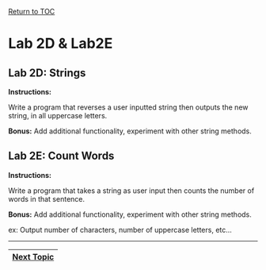 <a href="https://github.com/CyberTrainingUSAF/07-Python-Programming/blob/master/00-Table-of-Contents.md" rel="Return to TOC"> Return to TOC </a>

# Lab 2D & Lab2E

## Lab 2D: Strings

**Instructions:**

Write a program that reverses a user inputted string then outputs the new string, in all uppercase letters.

**Bonus:** Add additional functionality, experiment with other string methods.

## Lab 2E: Count Words

**Instructions:**

Write a program that takes a string as user input then counts the number of words in that sentence.

**Bonus:** Add additional functionality, experiment with other string methods.

ex: Output number of characters, number of uppercase letters, etc...

---

|[Next Topic](/02_Data_Types/04_lists.md)|
|---|
